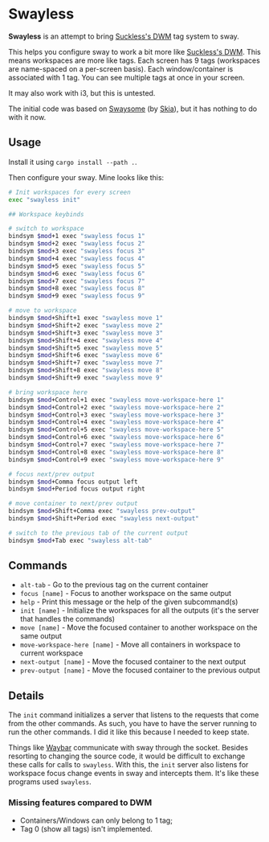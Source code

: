 # Swayless

**Swayless** is an attempt to bring [Suckless's DWM](https://dwm.suckless.org/)
tag system to sway.

This helps you configure sway to work a bit more like
[Suckless's DWM](https://dwm.suckless.org/). This means workspaces are more like
tags. Each screen has 9 tags (workspaces are name-spaced on a per-screen basis).
Each window/container is associated with 1 tag. You can see multiple tags at
once in your screen.

It may also work with i3, but this is untested.

The initial code was based on [Swaysome](https://gitlab.com/hyask/swaysome) (by
[Skia](https://gitlab.com/hyask)), but it has nothing to do with it now.

## Usage

Install it using `cargo install --path .`.

Then configure your sway. Mine looks like this:

```bash
# Init workspaces for every screen
exec "swayless init"

## Workspace keybinds

# switch to workspace
bindsym $mod+1 exec "swayless focus 1"
bindsym $mod+2 exec "swayless focus 2"
bindsym $mod+3 exec "swayless focus 3"
bindsym $mod+4 exec "swayless focus 4"
bindsym $mod+5 exec "swayless focus 5"
bindsym $mod+6 exec "swayless focus 6"
bindsym $mod+7 exec "swayless focus 7"
bindsym $mod+8 exec "swayless focus 8"
bindsym $mod+9 exec "swayless focus 9"

# move to workspace
bindsym $mod+Shift+1 exec "swayless move 1"
bindsym $mod+Shift+2 exec "swayless move 2"
bindsym $mod+Shift+3 exec "swayless move 3"
bindsym $mod+Shift+4 exec "swayless move 4"
bindsym $mod+Shift+5 exec "swayless move 5"
bindsym $mod+Shift+6 exec "swayless move 6"
bindsym $mod+Shift+7 exec "swayless move 7"
bindsym $mod+Shift+8 exec "swayless move 8"
bindsym $mod+Shift+9 exec "swayless move 9"

# bring workspace here
bindsym $mod+Control+1 exec "swayless move-workspace-here 1"
bindsym $mod+Control+2 exec "swayless move-workspace-here 2"
bindsym $mod+Control+3 exec "swayless move-workspace-here 3"
bindsym $mod+Control+4 exec "swayless move-workspace-here 4"
bindsym $mod+Control+5 exec "swayless move-workspace-here 5"
bindsym $mod+Control+6 exec "swayless move-workspace-here 6"
bindsym $mod+Control+7 exec "swayless move-workspace-here 7"
bindsym $mod+Control+8 exec "swayless move-workspace-here 8"
bindsym $mod+Control+9 exec "swayless move-workspace-here 9"

# focus next/prev output
bindsym $mod+Comma focus output left
bindsym $mod+Period focus output right

# move container to next/prev output
bindsym $mod+Shift+Comma exec "swayless prev-output"
bindsym $mod+Shift+Period exec "swayless next-output"

# switch to the previous tab of the current output
bindsym $mod+Tab exec "swayless alt-tab"
```

## Commands

- `alt-tab` - Go to the previous tag on the current container
- `focus [name]` - Focus to another workspace on the same output
- `help` - Print this message or the help of the given subcommand(s)
- `init [name]` - Initialize the workspaces for all the outputs (it's the server
  that handles the commands)
- `move [name]` - Move the focused container to another workspace on the same
  output
- `move-workspace-here [name]` - Move all containers in workspace to current
  workspace
- `next-output [name]` - Move the focused container to the next output
- `prev-output [name]` - Move the focused container to the previous output

## Details

The `init` command initializes a server that listens to the requests that come
from the other commands. As such, you have to have the server running to run the
other commands. I did it like this because I needed to keep state.

Things like [Waybar](https://github.com/Alexays/Waybar) communicate with sway
through the socket. Besides resorting to changing the source code, it would be
difficult to exchange these calls for calls to `swayless`. With this, the `init`
server also listens for workspace focus change events in sway and intercepts
them. It's like these programs used `swayless`.

### Missing features compared to DWM

- Containers/Windows can only belong to 1 tag;
- Tag 0 (show all tags) isn't implemented.
